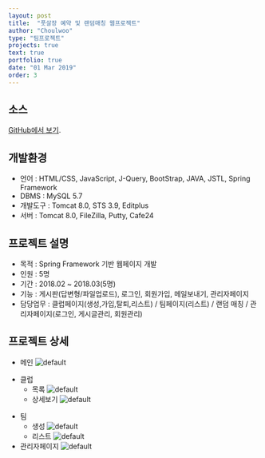 ```yaml
---
layout: post
title:  "풋살장 예약 및 랜덤매칭 웹프로젝트"
author: "Choulwoo"
type: "팀프로젝트"
projects: true
text: true
portfolio: true
date: "01 Mar 2019"
order: 3
---
```


## 소스
[GitHub에서 보기](https://github.com/Kimchoulwoo/SpringWeb).


## 개발환경
- 언어 : HTML/CSS, JavaScript, J-Query, BootStrap, JAVA, JSTL, Spring Framework
- DBMS : MySQL 5.7
- 개발도구 : Tomcat 8.0, STS 3.9, Editplus
- 서버 : Tomcat 8.0, FileZilla, Putty, Cafe24


## 프로젝트 설명
- 목적 : Spring Framework 기반 웹페이지 개발
- 인원 : 5명
- 기간 : 2018.02 ~ 2018.03(5명)
- 기능 : 게시판(답변형/파일업로드), 로그인, 회원가입, 메일보내기, 관리자페이지
- 담당업무 : 클럽페이지(생성,가입,탈퇴,리스트) / 팀페이지(리스트) / 랜덤 매칭 / 관리자페이지(로그인, 게시글관리, 회원관리)


## 프로젝트 상세
- 메인
![default](https://user-images.githubusercontent.com/38024403/47078223-c8e3a400-d23d-11e8-909d-f69d5a5f269f.jpg)
* 클럽
  * 목록
![default](https://user-images.githubusercontent.com/38024403/47078477-5c1cd980-d23e-11e8-99bc-d2438ad9ea68.jpg)
  * 상세보기
![default](https://user-images.githubusercontent.com/38024403/47078618-a605bf80-d23e-11e8-8631-e76d81e7095a.jpg)
- 팀
  * 생성
![default](https://user-images.githubusercontent.com/38024403/47078576-938b8600-d23e-11e8-941b-36eb5d37d70c.jpg)
  * 리스트
![default](https://user-images.githubusercontent.com/38024403/47078631-adc56400-d23e-11e8-8ae6-c39b50cdc34a.jpg)
- 관리자페이지
![default](https://user-images.githubusercontent.com/38024403/47078640-b322ae80-d23e-11e8-97f4-08ad0521c4a4.jpg)
